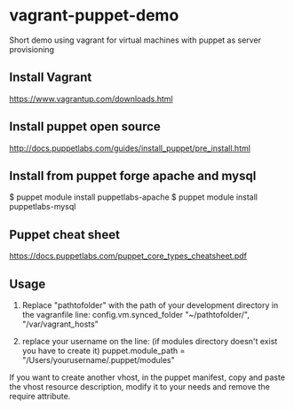 # vagrant-puppet-demo
Short demo using vagrant for virtual machines with puppet as server provisioning 

## Install Vagrant

https://www.vagrantup.com/downloads.html

## Install puppet open source

http://docs.puppetlabs.com/guides/install_puppet/pre_install.html

## Install from puppet forge apache and mysql

$	puppet module install puppetlabs-apache
$	puppet module install puppetlabs-mysql


## Puppet cheat sheet
https://docs.puppetlabs.com/puppet_core_types_cheatsheet.pdf

## Usage

1.	Replace "pathtofolder" with the path of your development directory in the vagranfile line: config.vm.synced_folder "~/pathtofolder/", "/var/vagrant_hosts" 

2.	replace your username on the line: (if modules directory doesn't exist you have to create it)
puppet.module_path = "/Users/yourusername/.puppet/modules"

If you want to create another vhost, in the puppet manifest, copy and paste the vhost resource description, modify it to your needs and remove the require attribute.

